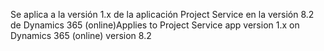 <span data-ttu-id="86655-101">Se aplica a la versión 1.x de la aplicación Project Service en la versión 8.2 de Dynamics 365 (online)</span><span class="sxs-lookup"><span data-stu-id="86655-101">Applies to Project Service app version 1.x on Dynamics 365 (online) version 8.2</span></span>


